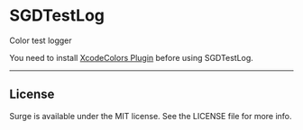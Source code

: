# SGDTestLog
Color test logger

You need to install [XcodeColors Plugin](https://github.com/robbiehanson/XcodeColors) before using SGDTestLog.

---

## License

Surge is available under the MIT license. See the LICENSE file for more info.

